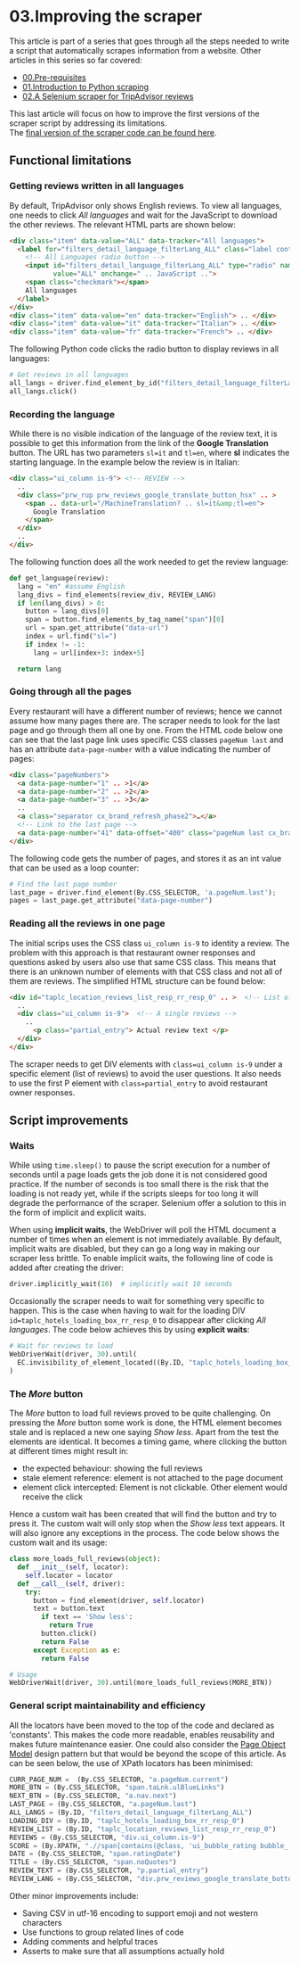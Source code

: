 # 03.Improving the scraper

This article is part of a series that goes through all the steps needed to write a script that automatically scrapes information from a website. Other articles in this series so far covered:

*  [00.Pre-requisites](00.Pre-requisites.md)
*  [01.Introduction to Python scraping](01.PythonScraping.md)
*  [02.A Selenium scraper for TripAdvisor reviews](02.ScrapingTripAdvisor.md)

This last article will focus on how to improve the first versions of the scraper script by addressing its limitations.  
The [final version of the scraper code can be found here](code/scraper.py).

## Functional limitations

### Getting reviews written in all languages
By default, TripAdvisor only shows English reviews. To view all languages, one needs to click _All languages_ and wait for the JavaScript to download the other reviews. The relevant HTML parts are shown below:

```html
<div class="item" data-value="ALL" data-tracker="All languages">
  <label for="filters_detail_language_filterLang_ALL" class="label container cx_brand_refresh_phase2">
    <!-- All Languages radio button -->
    <input id="filters_detail_language_filterLang_ALL" type="radio" name="filters_detail_language_filterLang_0" 
           value="ALL" onchange=" .. JavaScript ..">
    <span class="checkmark"></span>
    All languages
  </label>
</div>
<div class="item" data-value="en" data-tracker="English"> .. </div>
<div class="item" data-value="it" data-tracker="Italian"> .. </div>
<div class="item" data-value="fr" data-tracker="French"> .. </div>
```

The following Python code clicks the radio button to display reviews in all languages:

```python
# Get reviews in all languages
all_langs = driver.find_element_by_id("filters_detail_language_filterLang_ALL")
all_langs.click()
```
### Recording the language
While there is no visible indication of the language of the review text, it is possible to get this information from the link of the **Google Translation** button. The URL has two parameters ```sl=it``` and ```tl=en```, where **sl** indicates the starting language. In the example below the review is in Italian:

```html
<div class="ui_column is-9"> <!-- REVIEW -->
  ..
  <div class="prw_rup prw_reviews_google_translate_button_hsx" .. >
    <span .. data-url="/MachineTranslation? .. sl=it&amp;tl=en">
      Google Translation
    </span>
  </div>
  ..
</div>
```

The following function does all the work needed to get the review language:

```python
def get_language(review):
  lang = "en" #assume English
  lang_divs = find_elements(review_div, REVIEW_LANG)
  if len(lang_divs) > 0:
    button = lang_divs[0]
    span = button.find_elements_by_tag_name("span")[0]
    url = span.get_attribute("data-url")
    index = url.find("sl=")
    if index != -1:
      lang = url[index+3: index+5]

  return lang
```

### Going through all the pages
Every restaurant will have a different number of reviews; hence we cannot assume how many pages there are. The scraper needs to look for the last page and go through them all one by one. From the HTML code below one can see that the last page link uses specific CSS classes ```pageNum last``` and has an attribute ```data-page-number``` with a value indicating the number of pages:

```html
<div class="pageNumbers">
  <a data-page-number="1" .. >1</a>
  <a data-page-number="2" .. >2</a>
  <a data-page-number="3" .. >3</a>
  ..
  <a class="separator cx_brand_refresh_phase2">…</a>
  <!-- Link to the last page -->
  <a data-page-number="41" data-offset="400" class="pageNum last cx_brand_refresh_phase2" .. >41</a>
</div>
```

The following code gets the number of pages, and stores it as an int value that can be used as a loop counter:

```python
# Find the last page number
last_page = driver.find_element(By.CSS_SELECTOR, 'a.pageNum.last');
pages = last_page.get_attribute("data-page-number")
```

### Reading all the reviews in one page

The initial scrips uses the CSS class ```ui_column is-9``` to identity a review. The problem with this approach is that restaurant owner responses and questions asked by users also use that same CSS class. This means that there is an unknown number of elements with that CSS class and not all of them are reviews. The simplified HTML structure can be found below:

```html
<div id="taplc_location_reviews_list_resp_rr_resp_0" .. >  <!-- List of reviews -->
  .. 
  <div class="ui_column is-9">  <!-- A single reviews -->
    ..
      <p class="partial_entry"> Actual review text </p>
  </div>
</div>
```

The scraper needs to get DIV elements with ```class=ui_column is-9``` under a specific element (list of reviews) to avoid the user questions. It also needs to use the first P element with ```class=partial_entry``` to avoid restaurant owner responses.
## Script improvements

### Waits
While using ```time.sleep()``` to pause the script execution for a number of seconds until a page loads gets the job done it is not considered good practice. If the number of seconds is too small there is the risk that the loading is not ready yet, while if the scripts sleeps for too long it will degrade the performance of the scraper. Selenium offer a solution to this in the form of implicit and explicit waits.

When using **implicit waits**, the WebDriver will poll the HTML document a number of times when an element is not immediately available. By default, implicit waits are disabled, but they can go a long way in making our scraper less brittle. To enable implicit waits, the following line of code is added after creating the driver:

```python
driver.implicitly_wait(10)  # implicitly wait 10 seconds
```

Occasionally the scraper needs to wait for something very specific to happen. This is the case when having to wait for the loading DIV ```id=taplc_hotels_loading_box_rr_resp_0``` to disappear after clicking _All languages_. The code below achieves this by using **explicit waits**:

```python
# Wait for reviews to load
WebDriverWait(driver, 30).until(
  EC.invisibility_of_element_located((By.ID, "taplc_hotels_loading_box_rr_resp_0"))
)
```

### The _More_ button

The _More_ button to load full reviews proved to be quite challenging. On pressing the _More_ button some work is done, the HTML element becomes stale and is replaced a new one saying _Show less_. Apart from the test the elements are identical. It becomes a timing game, where clicking the button at different times might result in:

* the expected behaviour: showing the full reviews
* stale element reference: element is not attached to the page document
* element click intercepted: Element is not clickable. Other element would receive the click

Hence a custom wait has been created that will find the button and try to press it. The custom wait will only stop when the _Show less_ text appears. It will also ignore any exceptions in the process. The code below shows the custom wait and its usage:

``` python
class more_loads_full_reviews(object):
  def __init__(self, locator):
    self.locator = locator
  def __call__(self, driver):
    try:
      button = find_element(driver, self.locator)
      text = button.text
        if text == 'Show less':
          return True
        button.click()
        return False
      except Exception as e:
        return False

# Usage
WebDriverWait(driver, 30).until(more_loads_full_reviews(MORE_BTN))
```

### General script maintainability and efficiency

All the locators have been moved to the top of the code and declared as 'constants'. This makes the code more readable, enables reusability and makes future maintenance easier. One could also consider the [Page Object Model](https://selenium-python.readthedocs.io/page-objects.html) design pattern but that would be beyond the scope of this article. As can be seen below, the use of XPath locators has been minimised:

```python
CURR_PAGE_NUM =  (By.CSS_SELECTOR, "a.pageNum.current")
MORE_BTN = (By.CSS_SELECTOR, "span.taLnk.ulBlueLinks")
NEXT_BTN = (By.CSS_SELECTOR, "a.nav.next")
LAST_PAGE = (By.CSS_SELECTOR, "a.pageNum.last")
ALL_LANGS = (By.ID, "filters_detail_language_filterLang_ALL")
LOADING_DIV = (By.ID, "taplc_hotels_loading_box_rr_resp_0")
REVIEW_LIST = (By.ID, "taplc_location_reviews_list_resp_rr_resp_0")
REVIEWS = (By.CSS_SELECTOR, "div.ui_column.is-9")
SCORE = (By.XPATH, ".//span[contains(@class, 'ui_bubble_rating bubble_')]")
DATE = (By.CSS_SELECTOR, "span.ratingDate")
TITLE = (By.CSS_SELECTOR, "span.noQuotes")
REVIEW_TEXT = (By.CSS_SELECTOR, "p.partial_entry")
REVIEW_LANG = (By.CSS_SELECTOR, "div.prw_reviews_google_translate_button_hsx")
```

Other minor improvements include:

* Saving CSV in utf-16 encoding to support emoji and not western characters
* Use functions to group related lines of code
* Adding comments and helpful traces
* Asserts to make sure that all assumptions actually hold
